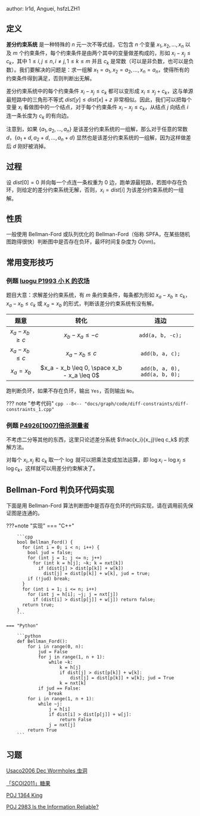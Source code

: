 author: Ir1d, Anguei, hsfzLZH1

## 定义

**差分约束系统** 是一种特殊的 $n$ 元一次不等式组，它包含 $n$ 个变量 $x_1,x_2,\dots,x_n$ 以及 $m$ 个约束条件，每个约束条件是由两个其中的变量做差构成的，形如 $x_i-x_j\leq c_k$，其中 $1 \leq i, j \leq n, i \neq j, 1 \leq k \leq m$ 并且 $c_k$ 是常数（可以是非负数，也可以是负数）。我们要解决的问题是：求一组解 $x_1=a_1,x_2=a_2,\dots,x_n=a_n$，使得所有的约束条件得到满足，否则判断出无解。

差分约束系统中的每个约束条件 $x_i-x_j\leq c_k$ 都可以变形成 $x_i\leq x_j+c_k$，这与单源最短路中的三角形不等式 $dist[y]\leq dist[x]+z$ 非常相似。因此，我们可以把每个变量 $x_i$ 看做图中的一个结点，对于每个约束条件 $x_i-x_j\leq c_k$，从结点 $j$ 向结点 $i$ 连一条长度为 $c_k$ 的有向边。

注意到，如果 $\{a_1,a_2,\dots,a_n\}$ 是该差分约束系统的一组解，那么对于任意的常数 $d$，$\{a_1+d,a_2+d,\dots,a_n+d\}$ 显然也是该差分约束系统的一组解，因为这样做差后 $d$ 刚好被消掉。

## 过程

设 $dist[0]=0$ 并向每一个点连一条权重为 $0$ 边，跑单源最短路，若图中存在负环，则给定的差分约束系统无解，否则，$x_i=dist[i]$ 为该差分约束系统的一组解。

## 性质

一般使用 Bellman-Ford 或队列优化的 Bellman-Ford（俗称 SPFA，在某些随机图跑得很快）判断图中是否存在负环，最坏时间复杂度为 $O(nm)$。

## 常用变形技巧

### 例题 [luogu P1993 小 K 的农场](https://www.luogu.com.cn/problem/P1993)

题目大意：求解差分约束系统，有 $m$ 条约束条件，每条都为形如 $x_a-x_b\geq c_k$，$x_a-x_b\leq c_k$ 或 $x_a=x_b$ 的形式，判断该差分约束系统有没有解。

|         题意         |                      转化                     |               连边              |
| :----------------: | :-----------------------------------------: | :---------------------------: |
| $x_a - x_b \geq c$ |             $x_b - x_a \leq -c$             |        `add(a, b, -c);`       |
| $x_a - x_b \leq c$ |              $x_a - x_b \leq c$             |        `add(b, a, c);`        |
|     $x_a = x_b$    | $x_a - x_b \leq 0, \space x_b - x_a \leq 0$ | `add(b, a, 0), add(a, b, 0);` |

跑判断负环，如果不存在负环，输出 `Yes`，否则输出 `No`。

??? note "参考代码"
    ```cpp
    --8<-- "docs/graph/code/diff-constraints/diff-constraints_1.cpp"
    ```

### 例题 [P4926\[1007\]倍杀测量者](https://www.luogu.com.cn/problem/P4926)

不考虑二分等其他的东西，这里只论述差分系统 $\frac{x_i}{x_j}\leq c_k$ 的求解方法。

对每个 $x_i,x_j$ 和 $c_k$ 取一个 $\log$ 就可以把乘法变成加法运算，即 $\log x_i-\log x_j \leq \log c_k$，这样就可以用差分约束解决了。

## Bellman-Ford 判负环代码实现

下面是用 Bellman-Ford 算法判断图中是否存在负环的代码实现，请在调用前先保证图是连通的。

???+note "实现"
    === "C++"
    
        ```cpp
        bool Bellman_Ford() {
          for (int i = 0; i < n; i++) {
            bool jud = false;
            for (int j = 1; j <= n; j++)
              for (int k = h[j]; ~k; k = nxt[k])
                if (dist[j] > dist[p[k]] + w[k])
                  dist[j] = dist[p[k]] + w[k], jud = true;
            if (!jud) break;
          }
          for (int i = 1; i <= n; i++)
            for (int j = h[i]; ~j; j = nxt[j])
              if (dist[i] > dist[p[j]] + w[j]) return false;
          return true;
        }
        ```
    
    === "Python"
    
        ```python
        def Bellman_Ford():
            for i in range(0, n):
                jud = False
                for j in range(1, n + 1):
                    while ~k:
                        k = h[j]
                        if dist[j] > dist[p[k]] + w[k]:
                            dist[j] = dist[p[k]] + w[k]; jud = True
                        k = nxt[k]
                if jud == False:
                    break
            for i in range(1, n + 1):
                while ~j:
                    j = h[i]
                    if dist[i] > dist[p[j]] + w[j]:
                        return False
                    j = nxt[j]
            return True
        ```

## 习题

[Usaco2006 Dec Wormholes 虫洞](https://loj.ac/problem/10085)

[「SCOI2011」糖果](https://loj.ac/problem/2436)

[POJ 1364 King](http://poj.org/problem?id=1364)

[POJ 2983 Is the Information Reliable?](http://poj.org/problem?id=2983)
